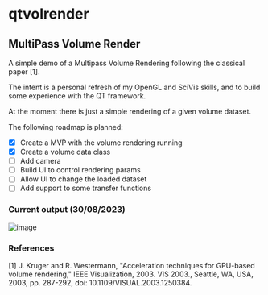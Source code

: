 # qtvolrender

## MultiPass Volume Render

A simple demo of a Multipass Volume Rendering following the classical paper [1].

The intent is a personal refresh of my OpenGL and SciVis skills, and to build some experience with the QT framework.

At the moment there is just a simple rendering of a given volume dataset.

The following roadmap is planned:
- [x] Create a MVP with the volume rendering running 
- [X] Create a volume data class
- [ ] Add camera
- [ ] Build UI to control rendering params
- [ ] Allow UI to change the loaded dataset
- [ ] Add support to some transfer functions

### Current output (30/08/2023)
![image](https://github.com/luizfnetto/qtvolrender/assets/7663523/8994046b-32ae-43e7-841f-68f96e4c0c85)

### References

[1] J. Kruger and R. Westermann, "Acceleration techniques for GPU-based volume rendering," IEEE Visualization, 2003. VIS 2003., Seattle, WA, USA, 2003, pp. 287-292, doi: 10.1109/VISUAL.2003.1250384.
